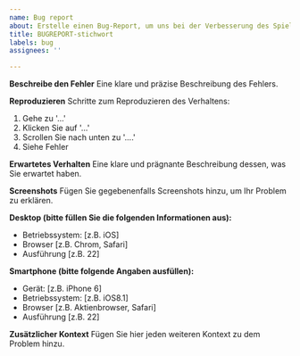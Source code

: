 ```yaml
---
name: Bug report
about: Erstelle einen Bug-Report, um uns bei der Verbesserung des Spiels zu helfen!
title: BUGREPORT-stichwort
labels: bug
assignees: ''

---
```


**Beschreibe den Fehler**
Eine klare und präzise Beschreibung des Fehlers.

**Reproduzieren**
Schritte zum Reproduzieren des Verhaltens:
1. Gehe zu '...'
2. Klicken Sie auf '...'
3. Scrollen Sie nach unten zu '....'
4. Siehe Fehler

**Erwartetes Verhalten**
Eine klare und prägnante Beschreibung dessen, was Sie erwartet haben.

**Screenshots**
Fügen Sie gegebenenfalls Screenshots hinzu, um Ihr Problem zu erklären.

**Desktop (bitte füllen Sie die folgenden Informationen aus):**
  - Betriebssystem: [z.B. iOS]
  - Browser [z.B. Chrom, Safari]
  - Ausführung [z.B. 22]

**Smartphone (bitte folgende Angaben ausfüllen):**
  - Gerät: [z.B. iPhone 6]
  - Betriebssystem: [z.B. iOS8.1]
  - Browser [z.B. Aktienbrowser, Safari]
  - Ausführung [z.B. 22]

**Zusätzlicher Kontext**
Fügen Sie hier jeden weiteren Kontext zu dem Problem hinzu.
